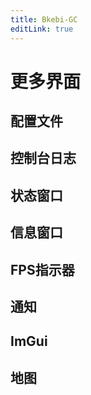 ```yaml
---
title: Bkebi-GC
editLink: true
---
```


# 更多界面

## 配置文件

## 控制台日志

## 状态窗口

## 信息窗口

## FPS指示器

## 通知

## ImGui

## 地图